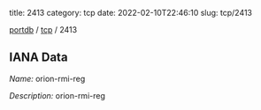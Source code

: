 title: 2413
category: tcp
date: 2022-02-10T22:46:10
slug: tcp/2413

[portdb](/) / [tcp](/category/tcp.html) / 2413


## IANA Data

_Name:_ orion-rmi-reg

_Description:_ orion-rmi-reg

